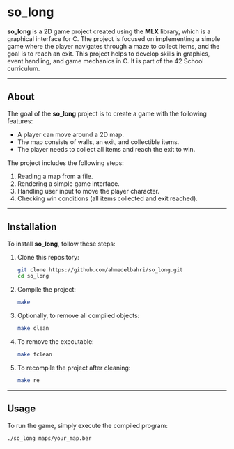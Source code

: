 # so_long

**so_long** is a 2D game project created using the **MLX** library, which is a graphical interface for C. The project is focused on implementing a simple game where the player navigates through a maze to collect items, and the goal is to reach an exit. This project helps to develop skills in graphics, event handling, and game mechanics in C. It is part of the 42 School curriculum.

---

## About

The goal of the **so_long** project is to create a game with the following features:

- A player can move around a 2D map.
- The map consists of walls, an exit, and collectible items.
- The player needs to collect all items and reach the exit to win.

The project includes the following steps:
1. Reading a map from a file.
2. Rendering a simple game interface.
3. Handling user input to move the player character.
4. Checking win conditions (all items collected and exit reached).

---

## Installation

To install **so_long**, follow these steps:

1. Clone this repository:
    ```bash
    git clone https://github.com/ahmedelbahri/so_long.git
    cd so_long
    ```

2. Compile the project:
    ```bash
    make
    ```

3. Optionally, to remove all compiled objects:
    ```bash
    make clean
    ```

4. To remove the executable:
    ```bash
    make fclean
    ```

5. To recompile the project after cleaning:
    ```bash
    make re
    ```

---

## Usage

To run the game, simply execute the compiled program:

```bash
./so_long maps/your_map.ber
